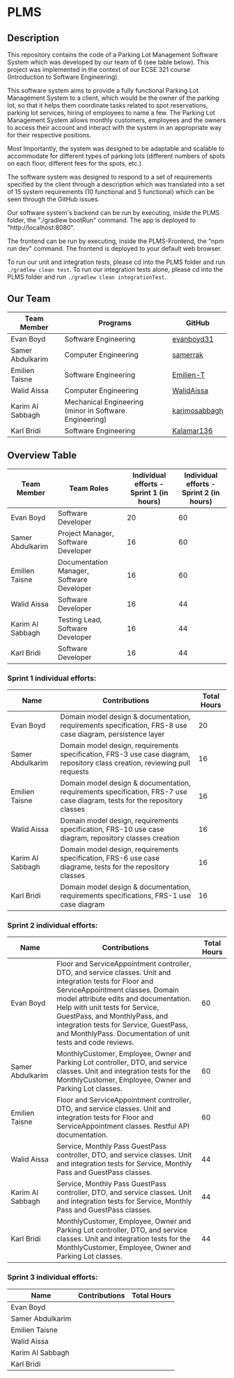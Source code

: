 # PLMS
## Description
This repository contains the code of a Parking Lot Management Software System which was developed by our team of 6 (see table below). This project was implemented in the context of our ECSE 321 course (Introduction to Software Engineering).  

This software system aims to provide a fully functional Parking Lot Management System to a client, which would be the owner of the parking lot, so that it helps them coordinate tasks related to spot reservations, parking lot services, hiring of employees to name a few. The Parking Lot Management System allows monthly customers, employees and the owners to access their account and interact with the system in an appropriate way for their respective positions. 

Most Importantly, the system was designed to be adaptable and scalable to accommodate for different types of parking lots (different numbers of spots on each floor, different fees for the spots, etc.). 

The software system was designed to respond to a set of requirements specified by the client through a description which was translated into a set of 15 system requirements (10 functional and 5 functional) which can be seen through the GitHub issues. 

Our software system's backend can be run by executing, inside the PLMS folder, the "./gradlew bootRun" command. The app is deployed to "http://localhost:8080".

The frontend can be run by executing, inside the PLMS-Frontend, the "npm run dev" command. The frontend is deployed to your default web browser.

To run our unit and integration tests, please cd into the PLMS folder and run `./gradlew clean test`. 
To run our integration tests alone, please cd into the PLMS folder and run `./gradlew clean integrationTest`.

## Our Team

| Team Member |	Programs | GitHub |
| --- | --- | --- |
| Evan Boyd | Software Engineering  | <a href="https://github.com/evanboyd31" target="_blank">evanboyd31</a> |
| Samer Abdulkarim | Computer Engineering | <a href="https://github.com/samerrak" target="_blank">samerrak</a> |
| Emilien Taisne	| Software Engineering  | <a href="https://github.com/Emilien-T" target="_blank">Emilien-T</a> |
| Walid Aissa	| Computer Engineering  | <a href="https://github.com/WalidAissa" target="_blank">WalidAissa</a> |
| Karim Al Sabbagh | Mechanical Engineering (minor in Software Engineering)  |  <a href="https://github.com/karimosabbagh" target="_blank">karimosabbagh</a>  |
| Karl Bridi	| Software Engineering | <a href="https://github.com/Kalamar136" target="_blank">Kalamar136</a>   |

## Overview Table

| Team Member |	Team Roles | Individual efforts - Sprint 1 (in hours) | Individual efforts - Sprint 2 (in hours) |
| --- | --- | --- | ---- |
| Evan Boyd | Software Developer  |  20  | 60 |  |
| Samer Abdulkarim | Project Manager, Software Developer |  16 | 60 |  |
| Emilien Taisne	| Documentation Manager, Software Developer  | 16 | 60 |  |
| Walid Aissa	| Software Developer  | 16 | 44 | |  |
| Karim Al Sabbagh | Testing Lead, Software Developer  | 16  | 44 |  |
| Karl Bridi	| Software Developer | 16 | 44 |  |

### Sprint 1 individual efforts: 

| Name | Contributions | Total Hours | 
| --- | --- | --- |
| Evan Boyd | Domain model design & documentation, requirements specification, FRS-8 use case diagram, persistence layer  | 20 |
| Samer Abdulkarim | Domain model design, requirements specification, FRS-3 use case diagram, repository class creation, reviewing pull requests  | 16 |
| Emilien Taisne | Domain model design & documentation, requirements specification, FRS-7 use case diagram, tests for the repository classes | 16 |
| Walid Aissa | Domain model design, requirements specification, FRS-10 use case diagram, repository classes creation |  16  |
| Karim Al Sabbagh | Domain model design, requirements specification, FRS-6 use case diagrame, tests for the repository classes  | 16  |
| Karl Bridi | Domain model design & documentation, requirements specifications, FRS-1 use case diagram | 16 |

### Sprint 2 individual efforts: 

| Name | Contributions | Total Hours | 
| --- | --- | --- |
| Evan Boyd | Floor and ServiceAppointment controller, DTO, and service classes. Unit and integration tests for Floor and ServiceAppointment classes. Domain model attribute edits and documentation. Help with unit tests for Service, GuestPass, and MonthlyPass, and integration tests for Service, GuestPass, and MonthlyPass. Documentation of unit tests and code reviews. | 60 |
| Samer Abdulkarim |MonthlyCustomer, Employee, Owner and Parking Lot controller, DTO, and service classes. Unit and integration tests for the MonthlyCustomer, Employee, Owner and Parking Lot classes.   | 60 |
| Emilien Taisne | Floor and ServiceAppointment controller, DTO, and service classes. Unit and integration tests for Floor and ServiceAppointment classes. Restful API documentation. | 60 |
| Walid Aissa | Service, Monthly Pass GuestPass controller, DTO, and service classes. Unit and integration tests for Service, Monthly Pass and GuestPass classes. |  44 |
| Karim Al Sabbagh | Service, Monthly Pass GuestPass controller, DTO, and service classes. Unit and integration tests for Service, Monthly Pass and GuestPass classes.  | 44 |
| Karl Bridi | MonthlyCustomer, Employee, Owner and Parking Lot controller, DTO, and service classes. Unit and integration tests for the MonthlyCustomer, Employee, Owner and Parking Lot classes. | 44 |

### Sprint 3 individual efforts: 

| Name | Contributions | Total Hours | 
| --- | --- | --- |
| Evan Boyd |  |  |
| Samer Abdulkarim |   |  |
| Emilien Taisne |  |  |
| Walid Aissa |  |   |
| Karim Al Sabbagh |   |  |
| Karl Bridi |  |  |

 

 

 
